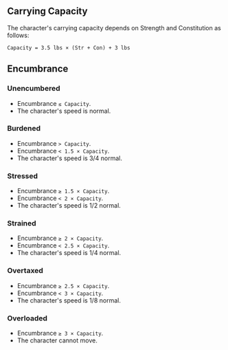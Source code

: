 ## Carrying Capacity

The character's carrying capacity depends on Strength and Constitution as follows:

`Capacity = 3.5 lbs × (Str + Con) + 3 lbs`

## Encumbrance

### Unencumbered

- Encumbrance `≤ Capacity`.
- The character's speed is normal.

### Burdened

- Encumbrance `> Capacity`.
- Encumbrance `< 1.5 × Capacity`.
- The character's speed is 3/4 normal.

### Stressed

- Encumbrance `≥ 1.5 × Capacity`.
- Encumbrance `< 2 × Capacity`.
- The character's speed is 1/2 normal.

### Strained

- Encumbrance `≥ 2 × Capacity`.
- Encumbrance `< 2.5 × Capacity`.
- The character's speed is 1/4 normal.

### Overtaxed

- Encumbrance `≥ 2.5 × Capacity`.
- Encumbrance `< 3 × Capacity`.
- The character's speed is 1/8 normal.

### Overloaded

- Encumbrance `≥ 3 × Capacity`.
- The character cannot move.
